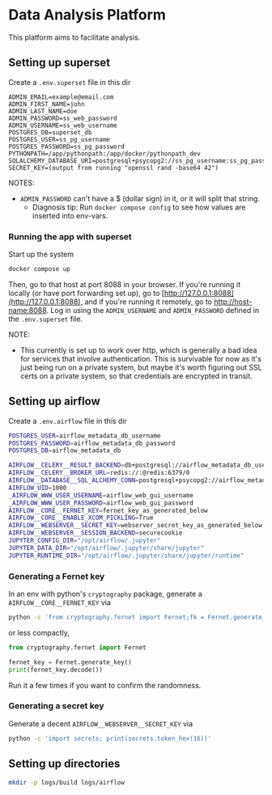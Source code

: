 # Data Analysis Platform

This platform aims to facilitate analysis.

## Setting up superset

Create a `.env.superset` file in this dir

```
ADMIN_EMAIL=example@email.com
ADMIN_FIRST_NAME=john
ADMIN_LAST_NAME=doe
ADMIN_PASSWORD=ss_web_password
ADMIN_USERNAME=ss_web_username
POSTGRES_DB=superset_db
POSTGRES_USER=ss_pg_username
POSTGRES_PASSWORD=ss_pg_password
PYTHONPATH=/app/pythonpath:/app/docker/pythonpath_dev
SQLALCHEMY_DATABASE_URI=postgresql+psycopg2://ss_pg_username:ss_pg_password@ss_db:5432/superset_db
SECRET_KEY=(output from running "openssl rand -base64 42")
```

NOTES:
* `ADMIN_PASSWORD` can't have a \$ (dollar sign) in it, or it will split that string.
    * Diagnosis tip: Run `docker compose config` to see how values are inserted into env-vars.

### Running the app with superset

Start up the system

```bash
docker compose up
```

Then, go to that host at port 8088 in your browser. If you're running it locally (or have port forwarding set up), go to [http://127.0.0.1:8088](http://127.0.0.1:8088), and if you're running it remotely, go to [http://host-name:8088](http://host-name:8088). Log in using the `ADMIN_USERNAME` and `ADMIN_PASSWORD` defined in the `.env.superset` file.

NOTE:
* This currently is set up to work over http, which is generally a bad idea for services that involve authentication. This is survivable for now as it's just being run on a private system, but maybe it's worth figuring out SSL certs on a private system, so that credentials are encrypted in transit.

## Setting up airflow

Create a `.env.airflow` file in this dir

```bash
POSTGRES_USER=airflow_metadata_db_username
POSTGRES_PASSWORD=airflow_metadata_db_password 
POSTGRES_DB=airflow_metadata_db

AIRFLOW__CELERY__RESULT_BACKEND=db+postgresql://airflow_metadata_db_username:airflow_metadata_db_password@airflow_db/airflow_metadata_db
AIRFLOW__CELERY__BROKER_URL=redis://:@redis:6379/0
AIRFLOW__DATABASE__SQL_ALCHEMY_CONN=postgresql+psycopg2://airflow_metadata_db_username:airflow_metadata_db_password@airflow_db/airflow_metadata_db
AIRFLOW_UID=1000
_AIRFLOW_WWW_USER_USERNAME=airflow_web_gui_username
_AIRFLOW_WWW_USER_PASSWORD=airflow_web_gui_password
AIRFLOW__CORE__FERNET_KEY=fernet_key_as_generated_below
AIRFLOW__CORE__ENABLE_XCOM_PICKLING=True
AIRFLOW__WEBSERVER__SECRET_KEY=webserver_secret_key_as_generated_below
AIRFLOW__WEBSERVER__SESSION_BACKEND=securecookie
JUPYTER_CONFIG_DIR="/opt/airflow/.jupyter"
JUPYTER_DATA_DIR="/opt/airflow/.jupyter/share/jupyter"
JUPYTER_RUNTIME_DIR="/opt/airflow/.jupyter/share/jupyter/runtime"
```

### Generating a Fernet key

In an env with python's `cryptography` package, generate a `AIRFLOW__CORE__FERNET_KEY` via

```bash
python -c 'from cryptography.fernet import Fernet;fk = Fernet.generate_key();print(fk.decode())'
```

or less compactly,

```python
from cryptography.fernet import Fernet

fernet_key = Fernet.generate_key()
print(fernet_key.decode())
```

Run it a few times if you want to confirm the randomness.

### Generating a secret key

Generate a decent `AIRFLOW__WEBSERVER__SECRET_KEY` via

```bash
python -c 'import secrets; print(secrets.token_hex(16))'
```

## Setting up directories

```bash
mkdir -p logs/build logs/airflow
```

